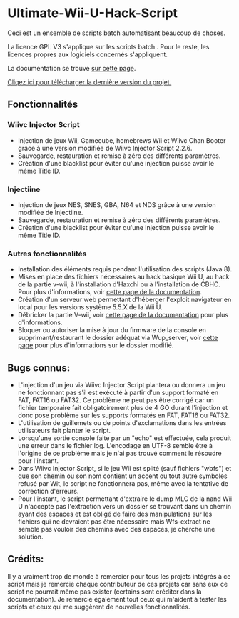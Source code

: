 # Ultimate-Wii-U-Hack-Script

Ceci est un ensemble de scripts batch automatisant beaucoup de choses.

La licence GPL V3 s'applique sur les scripts batch . Pour le reste, les licences propres aux logiciels concernés s'appliquent.

La documentation se trouve <a target="_blank" href="https://github.com/shadow2560/Ultimate-Wii-U-Hack-Script/tree/master/DOC/index.md">sur cette page</a>.

<a href="https://codeload.github.com/shadow2560/Ultimate-Wii-U-Hack-Script/zip/refs/heads/master">Cliqez ici pour télécharger la dernière version du projet.</a>

## Fonctionnalités

### Wiivc Injector Script

* Injection de jeux Wii, Gamecube, homebrews Wii et Wiivc Chan Booter grâce à une version modifiée de Wiivc Injector Script 2.2.6.
* Sauvegarde, restauration et remise à zéro des différents paramètres.
* Création d'une blacklist pour éviter qu'une injection puisse avoir le même Title ID.
### Injectiine

* Injection de jeux NES, SNES, GBA, N64 et NDS grâce à une version modifiée de Injectiine.
* Sauvegarde, restauration et remise à zéro des différents paramètres.
* Création d'une blacklist pour éviter qu'une injection puisse avoir le même Title ID.

### Autres fonctionnalités

* Installation des éléments requis pendant l'utilisation des scripts (Java 8).
* Mises en place des fichiers nécessaires au hack basique Wii U, au hack de la partie v-wii, à l'installation d'Haxchi ou à l'installation de CBHC. Pour plus d'informations, voir <a target="_blank" href="https://github.com/shadow2560/Ultimate-Wii-U-Hack-Script/tree/master/DOC/files/sd_prepare.md">cette page de la documentation</a>.
* Création d'un serveur web permettant d'héberger l'exploit navigateur en local pour les versions système 5.5.X de la Wii U.
* Débricker la partie V-wii, voir <a target="_blank" href="https://github.com/shadow2560/Ultimate-Wii-U-Hack-Script/tree/master/DOC/files/unbrick_v-wii.md">cette page de la documentation</a> pour plus d'informations.
* Bloquer ou autoriser la mise à jour du firmware de la console en supprimant/restaurant le dossier adéquat via Wup_server, voir <a target="_new" href="http://nintendo-wii.logic-sunrise.com/dossiers-et-tutoriaux-950209-wii-u-bloquer-les-mises-a-jour-de-votre-wii-u-sans-dns-et-sans-spoof.html">cette page</a> pour plus d'informations sur le dossier modifié.

## Bugs connus:

* L'injection d'un jeu via Wiivc Injector Script plantera ou donnera un jeu ne fonctionnant pas s'il est exécuté à partir d'un support formaté en FAT, FAT16 ou FAT32. Ce problème ne peut pas être corrigé car un fichier temporaire fait obligatoirement plus de 4 GO durant l'injection et donc pose problème sur les supports formatés en FAT, FAT16 ou FAT32.
* L'utilisation de guillemets ou de points d'exclamations dans les entrées utilisateurs fait planter le script.
* Lorsqu'une sortie console faite par un "echo" est effectuée, cela produit une erreur dans le fichier log. L'encodage en UTF-8 semble être à l'origine de ce problème mais je n'ai pas trouvé comment le résoudre pour l'instant.
* Dans Wiivc Injector Script, si le jeu Wii est splité (sauf fichiers "wbfs") et que son chemin ou son nom contient un accent ou tout autre symboles refusé par Wit, le script ne fonctionnera pas, même avec la tentative de correction d'erreurs.
* Pour l'instant, le script permettant d'extraire le dump MLC de la nand Wii U n'accepte pas l'extraction vers un dossier se trouvant dans un chemin ayant des espaces et est obligé de faire des manipulations sur les fichiers qui ne devraient pas être nécessaire mais Wfs-extract ne semble pas vouloir des chemins avec des espaces, je cherche une solution.

## Crédits:

Il y a vraiment trop de monde à remercier pour tous les projets intégrés à ce script mais je remercie chaque contributeur de ces projets car sans eux ce script ne pourrait même pas exister (certains sont créditer dans la documentation). Je remercie également tout ceux qui m'aident à tester les scripts et ceux qui me suggèrent de nouvelles fonctionnalités.